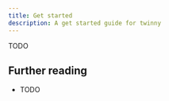 ```yaml
---
title: Get started
description: A get started guide for twinny
---
```


TODO

## Further reading

- TODO
